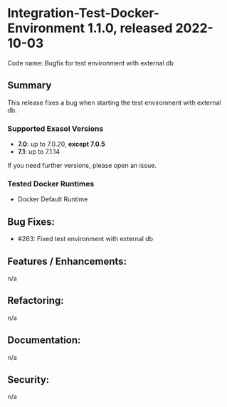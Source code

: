 # Integration-Test-Docker-Environment 1.1.0, released 2022-10-03

Code name: Bugfix for test environment with external db

## Summary
This release fixes a bug when starting the test environment with external db.

### Supported Exasol Versions

* **7.0**: up to 7.0.20, **except 7.0.5**
* **7.1**: up to 7.1.14

If you need further versions, please open an issue.

### Tested Docker Runtimes

- Docker Default Runtime

## Bug Fixes:
- #263: Fixed test environment with external db

## Features / Enhancements:

n/a

## Refactoring:

n/a

## Documentation:

n/a

## Security:

n/a
